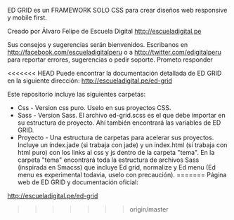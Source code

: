 ED GRID  es un FRAMEWORK SOLO CSS para crear diseños web responsive y mobile first. 

Creado por Álvaro Felipe de Escuela Digital http://escueladigital.pe

Sus consejos y sugerencias serán bienvenidos. Escribanos en http://facebook.com/escueladigitalperu o a http://twitter.com/edigitalperu para reportar errores, sugerencias o pedir soporte. Prometo responder

<<<<<<< HEAD
Puede encontrar la documentación detallada de ED GRID en la siguiente dirección: http://escueladigital.pe/ed-grid

Este repositorio incluye las siguientes carpetas:

* Css - Version css puro. Uselo en sus proyectos CSS.
* Sass - Version Sass. El archivo ed-grid.scss es el que debe importar en su estructura de proyecto. Ahí también encontrará las variables de ED GRID.
* Proyecto - Una estructura de carpetas para acelerar sus proyectos. Incluye un index.jade (si trabaja con jade) y un index.html (si trabaja con html puro) con los links al css y js dentro de la carpeta "tema". En la carpeta "tema" encontrará toda la estructura de archivos Sass (inspirada en Smacss) que incluye Ed grid, normalize y Ed menu (Ed menu es experimental todavia, uselo con precaución).
=======
Página web de ED GRID y documentación oficial:

http://escueladigital.pe/ed-grid
>>>>>>> origin/master
